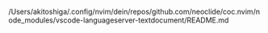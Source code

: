 /Users/akitoshiga/.config/nvim/dein/repos/github.com/neoclide/coc.nvim/node_modules/vscode-languageserver-textdocument/README.md